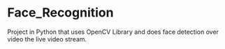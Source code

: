 # Face_Recognition
 Project in Python that uses OpenCV Library and does face detection over video the live video stream.
